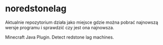 # noredstonelag
Aktualnie repozytorium działa jako miejsce gdzie można pobrać najnowszą wersje programu i sprawdzić czy jest ona najnowsza.

Minecraft Java Plugin. Detect redstone lag machines.

